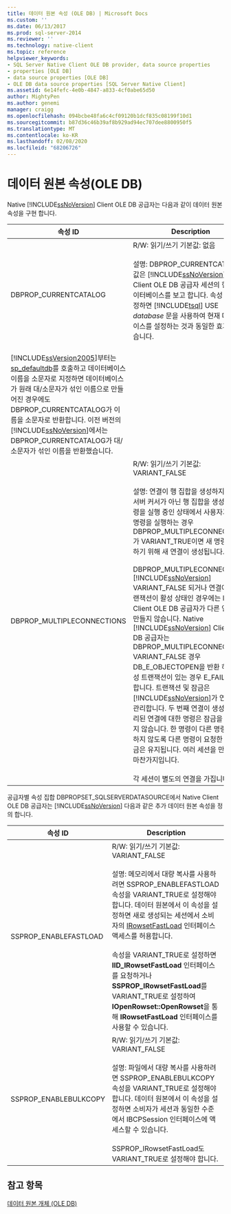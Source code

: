 ```yaml
---
title: 데이터 원본 속성 (OLE DB) | Microsoft Docs
ms.custom: ''
ms.date: 06/13/2017
ms.prod: sql-server-2014
ms.reviewer: ''
ms.technology: native-client
ms.topic: reference
helpviewer_keywords:
- SQL Server Native Client OLE DB provider, data source properties
- properties [OLE DB]
- data source properties [OLE DB]
- OLE DB data source properties [SQL Server Native Client]
ms.assetid: 6e14fefc-4e0b-4847-a833-4cf0abe65d50
author: MightyPen
ms.author: genemi
manager: craigg
ms.openlocfilehash: 094bcbe48fa6c4cf09120b1dcf835c08199f10d1
ms.sourcegitcommit: b87d36c46b39af8b929ad94ec707dee8800950f5
ms.translationtype: MT
ms.contentlocale: ko-KR
ms.lasthandoff: 02/08/2020
ms.locfileid: "68206726"
---
```

# <a name="data-source-properties-ole-db"></a>데이터 원본 속성(OLE DB)
  Native [!INCLUDE[ssNoVersion](../../includes/ssnoversion-md.md)] Client OLE DB 공급자는 다음과 같이 데이터 원본 속성을 구현 합니다.  
  
|속성 ID|Description|  
|-----------------|-----------------|  
|DBPROP_CURRENTCATALOG|R/W: 읽기/쓰기 기본값: 없음<br /><br /> 설명: DBPROP_CURRENTCATALOG 값은 [!INCLUDE[ssNoVersion](../../includes/ssnoversion-md.md)] Native Client OLE DB 공급자 세션의 현재 데이터베이스를 보고 합니다. 속성 값을 설정하면 [!INCLUDE[tsql](../../includes/tsql-md.md)] USE *database* 문을 사용하여 현재 데이터베이스를 설정하는 것과 동일한 효과가 있습니다.<br /><br /> 
  [!INCLUDE[ssVersion2005](../../includes/ssversion2005-md.md)]부터는 [sp_defaultdb](/sql/relational-databases/system-stored-procedures/sp-defaultdb-transact-sql)를 호출하고 데이터베이스 이름을 소문자로 지정하면 데이터베이스가 원래 대/소문자가 섞인 이름으로 만들어진 경우에도 DBPROP_CURRENTCATALOG가 이름을 소문자로 반환합니다. 이전 버전의 [!INCLUDE[ssNoVersion](../../includes/ssnoversion-md.md)]에서는 DBPROP_CURRENTCATALOG가 대/소문자가 섞인 이름을 반환했습니다.|  
|DBPROP_MULTIPLECONNECTIONS|R/W: 읽기/쓰기 기본값: VARIANT_FALSE<br /><br /> 설명: 연결이 행 집합을 생성하지 않거나 서버 커서가 아닌 행 집합을 생성하는 명령을 실행 중인 상태에서 사용자가 다른 명령을 실행하는 경우 DBPROP_MULTIPLECONNECTIONS가 VARIANT_TRUE이면 새 명령을 실행하기 위해 새 연결이 생성됩니다.<br /><br /> DBPROP_MULTIPLECONNECTION [!INCLUDE[ssNoVersion](../../includes/ssnoversion-md.md)] VARIANT_FALSE 되거나 연결에서 트랜잭션이 활성 상태인 경우에는 Native Client OLE DB 공급자가 다른 연결을 만들지 않습니다. Native [!INCLUDE[ssNoVersion](../../includes/ssnoversion-md.md)] Client OLE DB 공급자는 DBPROP_MULTIPLECONNECTIONS VARIANT_FALSE 경우 DB_E_OBJECTOPEN을 반환 하 고 활성 트랜잭션이 있는 경우 E_FAIL를 반환 합니다. 트랜잭션 및 잠금은 [!INCLUDE[ssNoVersion](../../includes/ssnoversion-md.md)]가 연결별로 관리합니다. 두 번째 연결이 생성되면 분리된 연결에 대한 명령은 잠금을 공유하지 않습니다. 한 명령이 다른 명령을 차단하지 않도록 다른 명령이 요청한 행의 잠금은 유지됩니다. 여러 세션을 만들 때도 마찬가지입니다.<br /><br /> 각 세션이 별도의 연결을 가집니다.|  
  
 공급자별 속성 집합 DBPROPSET_SQLSERVERDATASOURCE에서 Native Client OLE DB 공급자는 [!INCLUDE[ssNoVersion](../../includes/ssnoversion-md.md)] 다음과 같은 추가 데이터 원본 속성을 정의 합니다.  
  
|속성 ID|Description|  
|-----------------|-----------------|  
|SSPROP_ENABLEFASTLOAD|R/W: 읽기/쓰기 기본값: VARIANT_FALSE<br /><br /> 설명: 메모리에서 대량 복사를 사용하려면 SSPROP_ENABLEFASTLOAD 속성을 VARIANT_TRUE로 설정해야 합니다. 데이터 원본에서 이 속성을 설정하면 새로 생성되는 세션에서 소비자의 [IRowsetFastLoad](../native-client-ole-db-interfaces/irowsetfastload-ole-db.md) 인터페이스 액세스를 허용합니다.<br /><br /> 속성을 VARIANT_TRUE로 설정하면 **IID_IRowsetFastLoad** 인터페이스를 요청하거나 **SSPROP_IRowsetFastLoad**를 VARIANT_TRUE로 설정하여 **IOpenRowset::OpenRowset**을 통해 **IRowsetFastLoad** 인터페이스를 사용할 수 있습니다.|  
|SSPROP_ENABLEBULKCOPY|R/W: 읽기/쓰기 기본값: VARIANT_FALSE<br /><br /> 설명: 파일에서 대량 복사를 사용하려면 SSPROP_ENABLEBULKCOPY 속성을 VARIANT_TRUE로 설정해야 합니다. 데이터 원본에서 이 속성을 설정하면 소비자가 세션과 동일한 수준에서 IBCPSession 인터페이스에 액세스할 수 있습니다.<br /><br /> SSPROP_IRowsetFastLoad도 VARIANT_TRUE로 설정해야 합니다.|  
  
## <a name="see-also"></a>참고 항목  
 [데이터 원본 개체 &#40;OLE DB&#41;](../../relational-databases/native-client-ole-db-data-source-objects/data-source-objects-ole-db.md)  
  
  

